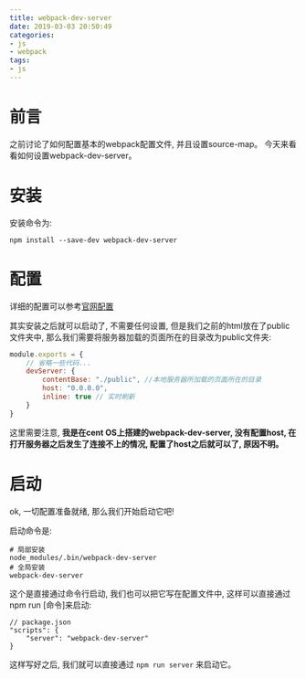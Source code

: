 ```yaml
---
title: webpack-dev-server
date: 2019-03-03 20:50:49
categories:
- js
- webpack
tags:
- js
---
```


# 前言

之前讨论了如何配置基本的webpack配置文件, 并且设置source-map。
今天来看看如何设置webpack-dev-server。
<!--more-->
# 安装

安装命令为:

```shell
npm install --save-dev webpack-dev-server
```

# 配置

详细的配置可以参考[官网配置](https://webpack.js.org/configuration/dev-server/)

其实安装之后就可以启动了, 不需要任何设置, 但是我们之前的html放在了public文件夹中, 那么我们需要将服务器加载的页面所在的目录改为public文件夹:

```js
module.exports = {
    // 省略一些代码...
    devServer: {
        contentBase: "./public", //本地服务器所加载的页面所在的目录
        host: "0.0.0.0",
        inline: true // 实时刷新
    }
}
```

这里需要注意, **我是在cent OS上搭建的webpack-dev-server, 没有配置host, 在打开服务器之后发生了连接不上的情况, 配置了host之后就可以了, 原因不明。**

# 启动

ok, 一切配置准备就绪, 那么我们开始启动它吧!

启动命令是:

```shell
# 局部安装
node_modules/.bin/webpack-dev-server
# 全局安装
webpack-dev-server
```

这个是直接通过命令行启动, 我们也可以把它写在配置文件中, 这样可以直接通过npm run [命令]来启动:

```shell
// package.json
"scripts": {
    "server": "webpack-dev-server"
}
```

这样写好之后, 我们就可以直接通过 `npm run server` 来启动它。
